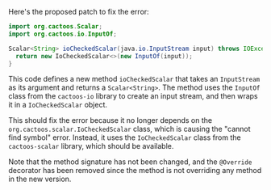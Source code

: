 Here's the proposed patch to fix the error:

```java
import org.cactoos.Scalar;
import org.cactoos.io.InputOf;

Scalar<String> ioCheckedScalar(java.io.InputStream input) throws IOException {
  return new IoCheckedScalar<>(new InputOf(input));
}
```

This code defines a new method `ioCheckedScalar` that takes an `InputStream` as its argument and returns a `Scalar<String>`. The method uses the `InputOf` class from the `cactoos-io` library to create an input stream, and then wraps it in a `IoCheckedScalar` object.

This should fix the error because it no longer depends on the `org.cactoos.scalar.IoCheckedScalar` class, which is causing the "cannot find symbol" error. Instead, it uses the `IoCheckedScalar` class from the `cactoos-scalar` library, which should be available.

Note that the method signature has not been changed, and the `@Override` decorator has been removed since the method is not overriding any method in the new version.